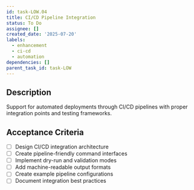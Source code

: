 ```yaml
---
id: task-LOW.04
title: CI/CD Pipeline Integration
status: To Do
assignee: []
created_date: '2025-07-20'
labels:
  - enhancement
  - ci-cd
  - automation
dependencies: []
parent_task_id: task-LOW
---
```


## Description

Support for automated deployments through CI/CD pipelines with proper integration points and testing frameworks.

## Acceptance Criteria

- [ ] Design CI/CD integration architecture
- [ ] Create pipeline-friendly command interfaces
- [ ] Implement dry-run and validation modes
- [ ] Add machine-readable output formats
- [ ] Create example pipeline configurations
- [ ] Document integration best practices
